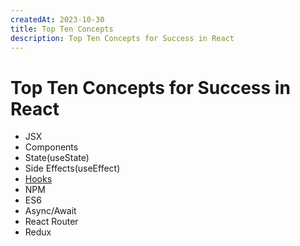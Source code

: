 ```yaml
---
createdAt: 2023-10-30
title: Top Ten Concepts
description: Top Ten Concepts for Success in React
---
```


# Top Ten Concepts for Success in React


- JSX
- Components
- State(useState)
- Side Effects(useEffect)
- [Hooks](https://react.dev/reference/react/hooks)
- NPM
- ES6
- Async/Await
- React Router
- Redux